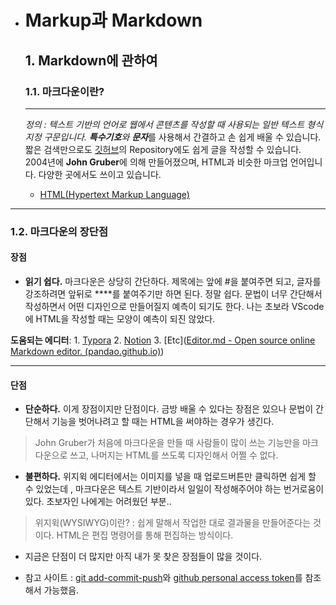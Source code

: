 * # Markup과 Markdown
  ## 1. Markdown에 관하여
  ### 1.1. 마크다운이란?

  ------------

  *정의 :  텍스트 기반의 언어로 웹에서 콘텐츠를 작성할 때 사용되는  일반 텍스트 형식 지정 구문입니다.  **특수기호**와 **문자***를 사용해서 간결하고 손 쉽게  배울 수 있습니다.  짧은 검색만으로도 [깃허브](https://github.com/)의 Repository에도 쉽게 글을 작성할 수 있습니다.  
  2004년에 **John Gruber**에 의해 만들어졌으며, HTML과 비슷한 마크업 언어입니다. 다양한 곳에서도 쓰이고 있습니다.

  - [HTML(Hypertext Markup Language)](https://developer.mozilla.org/ko/docs/Web/HTML)


------------

  ### 1.2. 마크다운의 장단점

  #### 장점

  * **읽기 쉽다.**
    마크다운은 상당히 간단하다. 제목에는 앞에 #을 붙여주면 되고,  글자를 강조하려면 앞뒤로 ****를 붙여주기만 하면 된다. 정말 쉽다. 문법이 너무 간단해서  작성하면서 어떤 디자인으로 만들어질지 예측이 되기도 한다. 나는 초보라  VScode에 HTML을 작성할 때는 모양이 예측이 되진 않았다. 

  **도움되는 에디터**: 1. [Typora](https://typora.io/) 2. [Notion](https://www.notion.so/ko-kr) 3. [Etc]([Editor.md - Open source online Markdown editor. (pandao.github.io)](https://pandao.github.io/editor.md/en.html))

------------

  #### 단점

  * **단순하다.**
    이게 장점이지만 단점이다.  금방 배울 수 있다는 장점은 있으나 문법이 간단해서 기능을 벗어나려고 할 때는 HTML을 써야하는 경우가 생긴다. 
  > John Gruber가 처음에 마크다운을 만들 때 사람들이 많이 쓰는 기능만을 마크다운으로 쓰고,  나머지는 HTML를 쓰도록 디자인해서 어쩔 수 없다.

  * **불편하다.**
    위지윅 에디터에서는 이미지를 넣을 때 업로드버튼만 클릭하면 쉽게 할 수 있었는데 , 마크다운은 텍스트 기반이라서 일일이 작성해주어야 하는 번거로움이 있다.  초보자인 나에게는 어려웠던 부분.. 
  >위지윅(WYSIWYG)이란?
  >: 쉽게 말해서 작업한 대로 결과물을 만들어준다는 것이다. HTML은 편집 명령어를 통해 편집하는 방식이다.

  * 지금은 단점이 더 많지만 아직 내가 못 찾은 장점들이 많을 것이다. 

* 참고 사이트 : [git add-commit-push](https://corinediary.tistory.com/2)와 [github personal access token](https://curryyou.tistory.com/344)를 참조해서 가능했음.